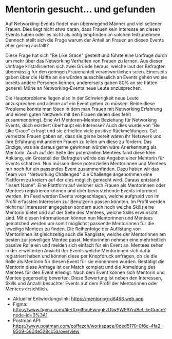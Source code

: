 # Mentorin gesucht... und gefunden

Auf Networking-Events findet man überwiegend Männer und viel seltener Frauen. Dies liegt nicht etwa daran, dass Frauen kein Interesse an diesen Events haben oder es nicht als nötig empfinden an solchen teilzunehmen.
Dennoch stellt sich die Frage warum der Anteil an Frauen an diesen Events eher gering ausfällt?

Diese Frage hat sich "Be Like Grace" gestellt und führte eine Umfrage durch um mehr über das Networking Verhalten von Frauen zu lernen.
Aus dieser Umfrage kristallisierten sich zwei Gründe heraus, welche laut der Befragten übermässig für den geringen Frauenanteil  verantwortlichen seien. Einerseits gaben über die Hälfte an sie würden ausschliesslich an Events gehen wo sie bereits andere Personen kennen, andererseits gaben 80% an sie hätten generell Mühe an Networking-Events neue Leute anzusprechen.

Die Hauptprobleme liegen also in der Schwierigkeit neue Leute anzusprechen und alleine auf ein Event gehen zu müssen.
Beide diese Probleme könnte man lösen in dem man Frauen mit Networking Erfahrung und einem guten Netzwerk mit den Frauen denen dies fehlt zusammenbringt. Eine Art Mentoren-Mentee Beziehung für Networking Events, doch existiert überhaupt ein Interesse?
Auch dies wurde von "Be Like Grace" erfragt und sie erhielten viele positive Rückmeldungen. Gut vernetzte Frauen gaben an, dass sie gerne bereit wären ihr Netzwerk und ihre Erfahrung mit anderen Frauen zu teilen um diese zu fördern. Das Einzige, was sie daraus gerne gewinnen würden wäre Anerkennung als Mentorin.
Auch auf der Seite der potenziellen Mentees fand diese Idee Anklang, ein Grossteil der Befragten würde das Angebot einer Mentorin für Events schätzen.
Nun müssen diese potenziellen Mentorinnen und Mentees nur noch für ein passendes Event zusammenfinden.
Dazu haben wir das Team von "Networking Challenged" die Challenge angenommen eine Plattform zu kreiern auf der dies möglich gemacht wird. Daraus entstand "Insert Name". Eine Plattform auf welcher sich Frauen als Mentorinnen oder Mentees registrieren können und über bevorstehende Events informiert werden. Im Feed werden Events vorgeschlagen, welche aufgrund von im Profil erfassten Interessen zur Benutzerin passen könnten. Im Profil werden nicht nur Interessen angegeben sondern auch noch welche Skills eine Mentorin bietet und auf der Seite des Mentees, welche Skills erwünscht sind. Mit diesen Informationen können nun Mentorinnen und Mentees gematched werden um somit möglichst passende Mentorinnen für die jeweilige Mentees zu finden. Die Reihenfolge der Auflistung von Mentorinnen ist gleichzeitig auch die Rangliste, welche der Mentorinnen am besten zur jeweiligen Mentee passt. Mentorinnen nehmen eine mehrheitlich passive Rolle ein und melden sich einfach für ein Event an. Mentees sehen in der erweiterten Ansicht der Events welche Mentorinnen sich dafür registriert haben und können diese per Knopfdruck anfragen, ob sie die Rolle als Mentorin für diesen Event für sie einnehmen würden. Bestätigt die Mentorin diese Anfrage ist der Match komplett und die Anmeldung des Mentees für den Event erledigt.
Nach dem Event können sich Mentorin und Mentee gegenseitig bewerten. Diese Bewertung ist neben den Interessen, Skills und Anzahl besuchter Events auf dem Profil der Mentorinnen oder Mentees ersichtlich.

* Aktueller Entwicklungslink: https://mentoring-d6468.web.app
* Figma: https://www.figma.com/file/XxgI9ouEwmgFzOtw9W99Yn/BeLikeGrace?node-id=0%3A1
* Postman API: https://www.postman.com/coffezch/workspace/0ded5170-0f6c-4fa2-9509-5604e528cc5a/overview
